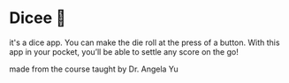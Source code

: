


# Dicee 🎲


it's a  dice app. You can make the die roll at the press of a button. With this app in your pocket, you’ll be able to settle any score on the go!

made from the course taught by Dr. Angela Yu
